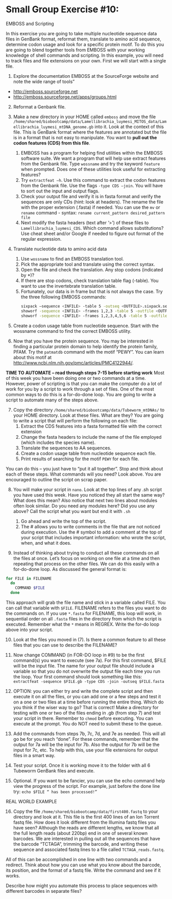# Small Group Exercise #10:
EMBOSS and Scripting

In this exercise you are going to take multiple nucleotide sequence data files in GenBank format, reformat them, translate to amino acid sequence, determine codon usage and look for a specific protein motif.  To do this you are going to blend together tools from EMBOSS with your working knowledge of shell commands and scripting. In this example, you will need to track files and file extensions on your own. First we will start with a single file.

1. Explore the documentation EMBOSS at the SourceForge website and note the wide range of tools”
* http://emboss.sourceforge.net
* http://emboss.sourceforge.net/apps/groups.html

2. Reformat a Genbank file.

3.  Make a new directory in your HOME called `emboss` and move the file `/home/shared/biobootcamp/data/Lamellibrachia_luymesi_MITOS_data/Lamellibrachia_luymesi_mtDNA_genome.gb` into it. Look at the context of this file. This is GenBank format where the features are annotated but the file is in a format that is not easy to manipulate. You want to **pull out the codon features (CDS) from this file**.
    1.  EMBOSS has a program for helping find utilities within the EMBOSS software suite. We want a program that will help use extract features from the Genbank file. Type `wossname` and try the keyword `feature` when prompted. Does one of these utilities look useful for extracting features?
    2. Try `extractfeat –h`. Use this command to extract the codon features from the Genbank file. Use the flags `-type CDS –join`. You will have to sort out the input and output flags.
    3. Check your output file and verify it is in fasta format and verify the sequences are only CDs (hint: look at headers). The rename the file with the proper extension (.fasta) if needed. You can use the `mv` or `rename` command - syntax: `rename current_pattern desired_pattern file`
    4. Next modify the fasta headers (text after ‘>’) of these files to `Lamellibrachia_luymesi_CDS`. Which command allows substitutions? Use cheat sheet and/or Google if needed to figure out format of the regular expression.

4. Translate nucleotide data to amino acid data
    1. Use `wossname` to find an EMBOSS translation tool.
    2. Pick the appropriate tool and translate using the correct syntax.
    3. Open the file and check the translation. Any stop codons (indicated by \*)?
    4.  If there are stop codons, check translation table flag (-table). You want to use the invertebrate translation table.
    5. Fortunately, our data is in frame but that is not always the case. Try the three following EMBOSS commands:
        ```bash
        sixpack –sequence <INFILE> -table 5 -outseq <OUTFILE>.sixpack.seqs -outfile <OUTFILE>.sixpack.out
        showorf -sequence <INFILE> -frames 1,2,3 -table 5 -outfile <OUTFILE>.showorf
        showorf -sequence <INFILE> -frames 1,2,3,4,5,6 -table 5 -outfile <OUTFILE>.showorf
        ```

5.  Create a codon usage table from nucleotide sequence. Start with the wossname command to find the correct EMBOSS utility.


6. Now that you have the protein sequence. You may be interested in finding a particular protein domain to help identify the protein family, PFAM. Try the `patmatdb` command with the motif “PEWY”. You can learn about this motif at http://www.ncbi.nlm.nih.gov/pmc/articles/PMC4122944/.

****TIME TO AUTOMATE – read through steps 7-15 before starting work****
 Most of this week you have been doing one or two commands at a time. However, power of scripting is that you can make the computer do a lot of work for you by a script to work through a set of files. One of the most common ways to do this is a for-do-done loop.  You are going to write a script to automate many of the steps above.


7. Copy the directory `/home/shared/biobootcamp/data/Tubeworm_mtDNAs/` to your HOME directory. Look at these files. What are they?  You are going to write a script that will perform the following on each file:
    1.  Extract the CDS features into a fasta formatted file with the correct extension
    2. Change the fasta headers to include the name of the file employed (which includes the species name).
    3. Translate the sequences to AA sequences.
    4. Create a codon usage table from nucleotide sequence each file.
    5. Print results of searching for the motif `PEWY` for each file.


You can do this – you just have to “put it all together”. Stop and think about each of these steps. What commands will you need?  Look above. You are encouraged to outline the script on scrap paper.

8. You will make your script in `nano`. Look at the top lines of any .sh script you have used this week. Have you noticed they all start the same way? What does this mean? Also notice that next two lines about modules often look similar. Do you need any modules here? Did you use any above? Call the script what you want but end it with `.sh`
    1. Go ahead and write the top of the script.
    2. The # allows you to write comments in the file that are not noticed during execution. Use the # symbol to add a comment at the top of your script that includes important information: who wrote the script, when, and what it does.

9. Instead of thinking about trying to conduct all these commands on all the files at once. Let’s focus on working on one file at a time and then repeating that process on the other files. We can do this easily with a for-do-done loop. As discussed the general format is:

```bash
for FILE in FILENAME
  do
    COMMAND $FILE
  done
```

This approach will grab the file name and stick in a variable called FILE. You can call that variable with `$FILE`.  FILENAME refers to the files you want to do the commands on. If you use `*.fasta` for FILENAME, this loop will work, in sequential order on all `.fasta` files in the directory from which the script is executed. Remember what the `*` means in REGREX.  Write the for-do loop  above into your script.

10. Look at the files you moved in (7). Is there a common feature to all these files that you can use to describe the FILENAME?

11. Now change COMMAND (in FOR-DO loop in #9) to be the first command(s) you want to execute (see 7a). For this first command, $FILE will be the input file. The name for your output file should include a variable so that you do not overwrite the output file each time you run the loop.  Your first command should look something like this:
    `extractfeat -sequence $FILE.gb -type CDS -join -outseq $FILE.fasta`

12.  OPTION: you can either try and write the complete script and then execute it on all the files, or you can add one or a few steps and test it on a one or two files at a time before running the entire thing. Which do you think if the wiser way to go? That is correct! Make a directory for testing with one or two of the files ending in .gb (from step 7) and test your script in there. Remember to `chmod` before executing. You can execute at the prompt. You do NOT need to submit these to the queue.

13. Add the commands from steps 7b, 7c, 7d, and 7e as needed. This will all go be for you reach “done”. For these commands, remember that the output for 7a will be the input for 7b. Also the output for 7b will be the input for 7c, etc. To help with this, use your file extensions for output files in a smart way.

14. Test your script. Once it is working move it to the folder with all 6 Tubeworm GenBank files and execute.


15. Optional. If you want to be fancier, you can use the echo command help view the progress of the script. For example, just before the done line try:
      `echo $FILE “ has been processed!”`


REAL WORLD EXAMPLE

16. Copy the file `/home/shared/biobootcamp/data/first400.fastq` to your directory and look at it. This file is the first 400 lines of an Ion Torrent fastq file. How does it look different from the Illumina fastq files you have seen? Although the reads are different lengths, we know that all the full length reads (about 220bp) end in one of several known barcodes. We are interested in pulling out all the sequences that have the barcode “TCTAGA”, trimming the barcode, and writing these sequence and associated fastq lines to a file called `TCTAGA_reads.fastq`.

All of this can be accomplished in one line with two commands and a redirect. Think about how you can use what you know about the barcode, its position, and the format of a fastq file. Write the command and see if it works.

Describe how might you automate this process to place sequences with different barcodes in separate files?
